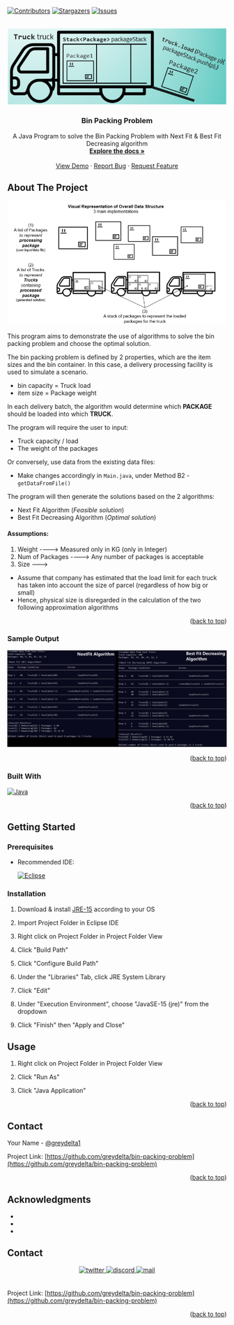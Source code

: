 <div id="top"></div>

<!-- PROJECT SHIELDS -->
[![Contributors][contributors-shield]][contributors-url]
[![Stargazers][stars-shield]][stars-url]
[![Issues][issues-shield]][issues-url]



<!-- PROJECT LOGO -->
<br />
<div align="center">
  <a href="https://github.com/greydelta/bin-packing-problem">
    <img src="images/logo.png" alt="Logo">
  </a>

<h3 align="center">Bin Packing Problem</h3>

  <p align="center">
    A Java Program to solve the Bin Packing Problem with Next Fit & Best Fit Decreasing algorithm 
    <br />
    <a href="https://github.com/greydelta/bin-packing-problem"><strong>Explore the docs »</strong></a>
    <br />
    <br />
    <a href="https://github.com/greydelta/bin-packing-problem">View Demo</a>
    ·
    <a href="https://github.com/greydelta/bin-packing-problem/issues">Report Bug</a>
    ·
    <a href="https://github.com/greydelta/bin-packing-problem/issues">Request Feature</a>
  </p>
</div>



<!-- ABOUT THE PROJECT -->
## About The Project

[![program visual representation][product-screenshot]](#)

This program aims to demonstrate the use of algorithms to solve the bin packing problem and choose the optimal solution.

The bin packing problem is defined by 2 properties, which are the item sizes and the bin container. In this case, a delivery processing facility is used to simulate a scenario.

* bin capacity = Truck load
* item size = Package weight

In each delivery batch, the algorithm would determine which **PACKAGE** should be loaded into which **TRUCK**.

The program will require the user to input:
* Truck capacity / load
* The weight of the packages

Or conversely, use data from the existing data files:
* Make changes accordingly in `Main.java`, under Method B2 - `getDataFromFile()`

The program will then generate the solutions based on the 2 algorithms:
* Next Fit Algorithm (_Feasible solution_)
* Best Fit Decreasing Algorithm (_Optimal solution_)

#### Assumptions:
1. Weight ----> Measured only in KG (only in Integer)
2. Num of Packages ----> Any number of packages is acceptable
3. Size --->
- Assume that company has estimated that the load limit for each truck has taken into account the size of parcel (regardless of how big or small)
- Hence, physical size is disregarded in the calculation of the two following approximation algorithms



<p align="right">(<a href="#top">back to top</a>)</p>

### Sample Output
[![program sample output 1][product-screenshot1]](#)

<p align="right">(<a href="#top">back to top</a>)</p>

### Built With

[![Java](https://img.shields.io/badge/java-%23ED8B00.svg?style=for-the-badge&logo=java&logoColor=white)](https://www.java.com/en/) 

<p align="right">(<a href="#top">back to top</a>)</p>



<!-- GETTING STARTED -->
## Getting Started


### Prerequisites

* Recommended IDE: 

    [![Eclipse](https://img.shields.io/badge/Eclipse-FE7A16.svg?style=for-the-badge&logo=Eclipse&logoColor=white)](https://www.eclipse.org/ide/)



### Installation

1. Download & install [JRE-15](https://www.oracle.com/java/technologies/javase/jdk15-archive-downloads.html) according to your OS

1. Import Project Folder in Eclipse IDE

1. Right click on Project Folder in Project Folder View

1. Click "Build Path"

1. Click "Configure Build Path"

1. Under the "Libraries" Tab, click JRE System Library

1. Click "Edit"

1. Under "Execution Environment", choose "JavaSE-15 (jre)" from the dropdown

1. Click "Finish" then "Apply and Close"

<!-- USAGE EXAMPLES -->
## Usage

1. Right click on Project Folder in Project Folder View

1. Click "Run As"

1. Click "Java Application"

<p align="right">(<a href="#top">back to top</a>)</p>



<!-- CONTACT -->
## Contact

Your Name - [@greydelta1](https://twitter.com/greydelta1)

Project Link: [https://github.com/greydelta/bin-packing-problem](https://github.com/greydelta/bin-packing-problem)

<p align="right">(<a href="#top">back to top</a>)</p>



<!-- ACKNOWLEDGMENTS -->
## Acknowledgments

* []()
* []()
* []()
<!-- CONTACT -->

## Contact

<div align="center">
  <a href="https://twitter.com/greydelta1" target="_blank">
  <img src="https://img.shields.io/badge/twitter:  @greydelta1-%231DA1F2.svg?style=for-the-badge&logo=twitter&logoColor=white" alt=twitter style="margin-bottom: 5px;"/>
  </a> <a href="https://discord.com/users/379539771837513729" target="_blank">
  <img src="https://img.shields.io/badge/discord:  @double.decompose-%235865F2.svg?style=for-the-badge&logo=discord&logoColor=white" alt=discord style="margin-bottom: 5px;"/>
  </a> <a href="mailto:dev.aw.qwe@gmail.com" target="_blank">
  <img src="https://img.shields.io/badge/gmail:  dev.aw.qwe@gmail.com-D14836?style=for-the-badge&logo=gmail&logoColor=white" alt=mail style="margin-bottom: 5px;" />
  </a>
</div>

<br />

Project Link: [https://github.com/greydelta/bin-packing-problem](https://github.com/greydelta/bin-packing-problem)

<p align="right">(<a href="#top">back to top</a>)</p>



<!-- MARKDOWN LINKS & IMAGES -->
<!-- https://www.markdownguide.org/basic-syntax/#reference-style-links -->
[contributors-shield]: https://img.shields.io/github/contributors/greydelta/bin-packing-problem.svg?style=for-the-badge
[contributors-url]: https://github.com/greydelta/bin-packing-problem/graphs/contributors
[stars-shield]: https://img.shields.io/github/stars/greydelta/bin-packing-problem.svg?style=for-the-badge
[stars-url]: https://github.com/greydelta/bin-packing-problem/stargazers
[issues-shield]: https://img.shields.io/github/issues/greydelta/bin-packing-problem.svg?style=for-the-badge
[issues-url]: https://github.com/greydelta/bin-packing-problem/issues
[product-screenshot]: images/visual.png
[product-screenshot1]: images/output.png
